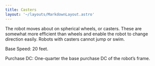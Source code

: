 ```yaml
---
title: Casters
layout: '~/layouts/MarkdownLayout.astro'
---
```

The robot moves about on spherical wheels, or casters. These are somewhat more
efficient than wheels and enable the robot to change direction easily. Robots
with casters cannot jump or swim.

Base Speed: 20 feet.

Purchase DC: One-quarter the base purchase DC of the robot’s frame.

